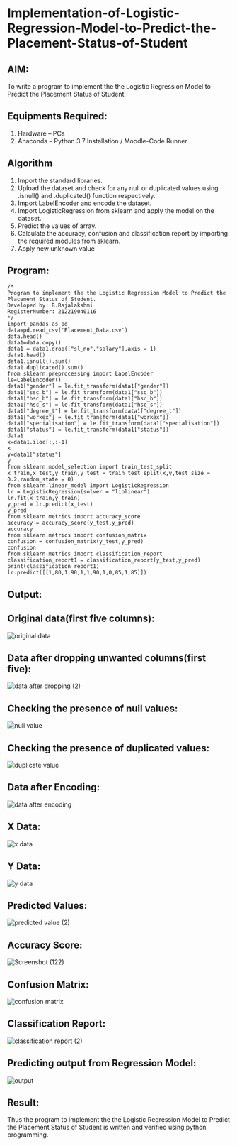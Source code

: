 # Implementation-of-Logistic-Regression-Model-to-Predict-the-Placement-Status-of-Student

## AIM:
To write a program to implement the the Logistic Regression Model to Predict the Placement Status of Student.

## Equipments Required:
1. Hardware – PCs
2. Anaconda – Python 3.7 Installation / Moodle-Code Runner

## Algorithm
1. Import the standard libraries.
2. Upload the dataset and check for any null or duplicated values using .isnull() and .duplicated() function respectively.
3. Import LabelEncoder and encode the dataset.
4. Import LogisticRegression from sklearn and apply the model on the dataset.
5. Predict the values of array.
6. Calculate the accuracy, confusion and classification report by importing the required modules from sklearn.
7. Apply new unknown value

## Program:
```
/*
Program to implement the the Logistic Regression Model to Predict the Placement Status of Student.
Developed by: R.Rajalakshmi
RegisterNumber: 212219040116
*/
import pandas as pd
data=pd.read_csv('Placement_Data.csv')
data.head()
data1=data.copy()
data1 = data1.drop(["sl_no","salary"],axis = 1)
data1.head()
data1.isnull().sum()
data1.duplicated().sum()
from sklearn.preprocessing import LabelEncoder
le=LabelEncoder()
data1["gender"] = le.fit_transform(data1["gender"])
data1["ssc_b"] = le.fit_transform(data1["ssc_b"])
data1["hsc_b"] = le.fit_transform(data1["hsc_b"])
data1["hsc_s"] = le.fit_transform(data1["hsc_s"])
data1["degree_t"] = le.fit_transform(data1["degree_t"])
data1["workex"] = le.fit_transform(data1["workex"])
data1["specialisation"] = le.fit_transform(data1["specialisation"])
data1["status"] = le.fit_transform(data1["status"])
data1
x=data1.iloc[:,:-1]
x
y=data1["status"]
y
from sklearn.model_selection import train_test_split
x_train,x_test,y_train,y_test = train_test_split(x,y,test_size = 0.2,random_state = 0)
from sklearn.linear_model import LogisticRegression
lr = LogisticRegression(solver = "liblinear") 
lr.fit(x_train,y_train)
y_pred = lr.predict(x_test)
y_pred
from sklearn.metrics import accuracy_score
accuracy = accuracy_score(y_test,y_pred)
accuracy
from sklearn.metrics import confusion_matrix
confusion = confusion_matrix(y_test,y_pred)
confusion
from sklearn.metrics import classification_report
classification_report1 = classification_report(y_test,y_pred)
print(classification_report1)
lr.predict([[1,80,1,90,1,1,90,1,0,85,1,85]])
```

## Output:

## Original data(first five columns):
![original data](https://user-images.githubusercontent.com/87656716/173214355-337ae45c-51ca-43c8-a862-b57c84bda97e.png)

## Data after dropping unwanted columns(first five):
![data after dropping (2)](https://user-images.githubusercontent.com/87656716/173216032-71f7018a-c3bc-4e4d-a06e-5f1977a503ec.png)

## Checking the presence of null values:
![null value](https://user-images.githubusercontent.com/87656716/173214406-206b76c5-d89e-4280-9491-ecd7902a5021.png)

## Checking the presence of duplicated values:
![duplicate value](https://user-images.githubusercontent.com/87656716/173215049-b2da5f01-0255-484c-9519-580312a1c228.png)

## Data after Encoding:
![data after encoding](https://user-images.githubusercontent.com/87656716/173215068-57b4c79c-1ae1-4e08-8d0b-f268c4063886.png)

## X Data:
![x data](https://user-images.githubusercontent.com/87656716/173215099-f654d68b-b30e-4f7c-b4dc-50d1a69db152.png)

## Y Data:
![y data](https://user-images.githubusercontent.com/87656716/173215147-a3eb3f38-f527-4f6a-8421-54fa9f0afcdf.png)

## Predicted Values:
![predicted value (2)](https://user-images.githubusercontent.com/87656716/173215235-9e706f9b-ad98-44bd-9717-422797f74b59.png)
 
## Accuracy Score:
![Screenshot (122)](https://user-images.githubusercontent.com/87656716/173216860-ead114dc-b8d2-4b91-a59d-f1324f6ec3aa.png)

## Confusion Matrix:
![confusion matrix](https://user-images.githubusercontent.com/87656716/173215267-6dda6572-e3c1-48ab-89d0-7a143e2f55fc.png)

## Classification Report:
![classification report (2)](https://user-images.githubusercontent.com/87656716/173216942-6f679d18-80f7-4d13-b9eb-889ce39975d6.png)

## Predicting output from Regression Model:
![output](https://user-images.githubusercontent.com/87656716/173216982-49aef455-81ee-42a5-ab7c-4ec23a153aa6.png)



## Result:
Thus the program to implement the the Logistic Regression Model to Predict the Placement Status of Student is written and verified using python programming.
